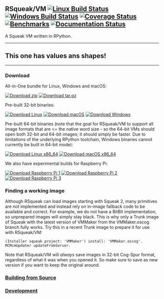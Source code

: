 ## RSqueak/VM [![Linux Build Status][travis_badge]][travis] [![Windows Build Status][appveyor_badge]][appveyor] [![Coverage Status][coveralls_badge]][coveralls] [![Benchmarks][benchmarks_badge]][benchmarks] [![Documentation Status][docs_badge]][docs]

A Squeak VM written in RPython.

----
This one has values ans shapes!
----
----

### Download

All-in-One bundle for Linux, Windows and macOS:

[![Download zip][dl_zip_badge]][dl_zip] [![Download tar.gz][dl_tgz_badge]][dl_tgz]

Pre-built 32-bit binaries:

[![Download Linux][dl_linux_badge]][dl_linux] [![Download macOS][dl_macos_badge]][dl_macos] [![Download Windows][dl_win_badge]][dl_win]

Pre-built 64-bit binaries (note that the goal for RSqueak/VM to support all
image formats that are <= the native word size - so the 64-bit VMs should open
both 32-bit and 64-bit images; it should simply be faster. Due to limitations of
the underlying RPython toolchain, Windows binaries cannot currently be built in
64-bit mode):

[![Download Linux x86_64][dl_linux64_badge]][dl_linux64] [![Download macOS x86_64][dl_macos64_badge]][dl_macos64]

We also have experimental builds for Raspberry Pi:

[![Download Raspberry Pi 1][dl_raspi1_badge]][dl_raspi1] [![Download Raspberry Pi 2][dl_raspi2_badge]][dl_raspi2] [![Download Raspberry Pi 3][dl_raspi3_badge]][dl_raspi3]

### Finding a working image

Although RSqueak can load images starting with Squeak 2, many primitives are not
implemented and instead rely on in-image fallback code to be available and
correct. For example, we do not have a BitBlt implementation, so unprepared
images will simply stay black. This is why only a Trunk image of Squeak with the
latest version of VMMaker from the VMMaker.oscog branch fully works. Try this in
a recent Trunk image to prepare it for use with RSqueak/VM:

```Smalltalk
(Installer squeak project: 'VMMaker') install: 'VMMaker.oscog'.
MCMcmUpdater updateFromServer.
```

Note that RSqueak/VM will *always* save images in 32-bit Cog-Spur format,
regardless of what it was when you opened it. So make sure to save as new
version if you want to keep the original around.

### [Building from Source][build_from_source]
### [Development][development]


[appveyor]: https://ci.appveyor.com/project/timfel/rsqueak
[appveyor_badge]: https://ci.appveyor.com/api/projects/status/e37a79tt5irr7sx1/branch/master?svg=true
[benchmarks]: http://speed.squeak.org/
[benchmarks_badge]: https://img.shields.io/badge/benchmarks-open-yellowgreen.svg
[build_from_source]: http://rsqueak.readthedocs.io/en/latest/building_from_source.html
[coveralls]: https://coveralls.io/github/hpi-swa/RSqueak?branch=master
[coveralls_badge]: https://coveralls.io/repos/github/hpi-swa/RSqueak/badge.svg?branch=master
[development]: http://rsqueak.readthedocs.io/en/latest/development.html
[dl_linux64]: https://www.hpi.uni-potsdam.de/hirschfeld/artefacts/rsqueak/rsqueak-linux-x86_64-latest
[dl_linux64_badge]: https://img.shields.io/badge/Download-Linux_x86__64-blue.svg
[dl_linux]: https://www.hpi.uni-potsdam.de/hirschfeld/artefacts/rsqueak/rsqueak-linux-latest
[dl_linux_badge]: https://img.shields.io/badge/Download-Linux-blue.svg
[dl_macos64]: https://www.hpi.uni-potsdam.de/hirschfeld/artefacts/rsqueak/rsqueak-darwin-x86_64-latest
[dl_macos64_badge]: https://img.shields.io/badge/Download-Mac%20OS%20X%20x86__64-blue.svg
[dl_macos]: https://www.hpi.uni-potsdam.de/hirschfeld/artefacts/rsqueak/rsqueak-darwin-latest
[dl_macos_badge]: https://img.shields.io/badge/Download-Mac_OS_X-blue.svg
[dl_raspi1]: https://www.hpi.uni-potsdam.de/hirschfeld/artefacts/rsqueak/rsqueak-linux-armv6raspbian-latest
[dl_raspi1_badge]: https://img.shields.io/badge/Download-Raspberry_Pi_1-blue.svg
[dl_raspi2]: https://www.hpi.uni-potsdam.de/hirschfeld/artefacts/rsqueak/rsqueak-linux-armv7-araspbian-latest
[dl_raspi2_badge]: https://img.shields.io/badge/Download-Raspberry_Pi_2-blue.svg
[dl_raspi3]: https://www.hpi.uni-potsdam.de/hirschfeld/artefacts/rsqueak/rsqueak-linux-armv8-araspbian-latest
[dl_raspi3_badge]: https://img.shields.io/badge/Download-Raspberry_Pi_3-blue.svg
[dl_tgz]: https://www.hpi.uni-potsdam.de/hirschfeld/artefacts/rsqueak/bundle/RSqueak.tar.gz
[dl_tgz_badge]: https://img.shields.io/badge/Download-tar.gz-blue.svg
[dl_win]: https://www.hpi.uni-potsdam.de/hirschfeld/artefacts/rsqueak/rsqueak-win32-latest.exe
[dl_win_badge]: https://img.shields.io/badge/Download-Windows-blue.svg
[dl_zip]: https://www.hpi.uni-potsdam.de/hirschfeld/artefacts/rsqueak/bundle/RSqueak.zip
[dl_zip_badge]: https://img.shields.io/badge/Download-zip-blue.svg
[docs]: http://rsqueak.readthedocs.io/en/latest/?badge=latest
[docs_badge]: https://readthedocs.org/projects/rsqueak/badge/?version=latest
[travis]: https://travis-ci.org/hpi-swa/RSqueak
[travis_badge]: https://travis-ci.org/hpi-swa/RSqueak.svg?branch=master
